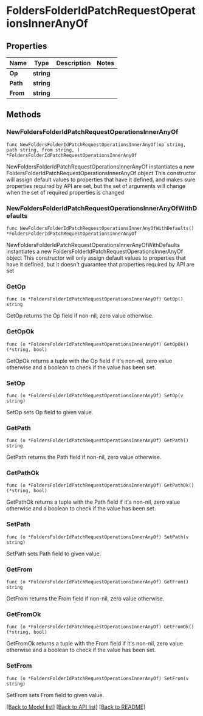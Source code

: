 # FoldersFolderIdPatchRequestOperationsInnerAnyOf

## Properties

Name | Type | Description | Notes
------------ | ------------- | ------------- | -------------
**Op** | **string** |  | 
**Path** | **string** |  | 
**From** | **string** |  | 

## Methods

### NewFoldersFolderIdPatchRequestOperationsInnerAnyOf

`func NewFoldersFolderIdPatchRequestOperationsInnerAnyOf(op string, path string, from string, ) *FoldersFolderIdPatchRequestOperationsInnerAnyOf`

NewFoldersFolderIdPatchRequestOperationsInnerAnyOf instantiates a new FoldersFolderIdPatchRequestOperationsInnerAnyOf object
This constructor will assign default values to properties that have it defined,
and makes sure properties required by API are set, but the set of arguments
will change when the set of required properties is changed

### NewFoldersFolderIdPatchRequestOperationsInnerAnyOfWithDefaults

`func NewFoldersFolderIdPatchRequestOperationsInnerAnyOfWithDefaults() *FoldersFolderIdPatchRequestOperationsInnerAnyOf`

NewFoldersFolderIdPatchRequestOperationsInnerAnyOfWithDefaults instantiates a new FoldersFolderIdPatchRequestOperationsInnerAnyOf object
This constructor will only assign default values to properties that have it defined,
but it doesn't guarantee that properties required by API are set

### GetOp

`func (o *FoldersFolderIdPatchRequestOperationsInnerAnyOf) GetOp() string`

GetOp returns the Op field if non-nil, zero value otherwise.

### GetOpOk

`func (o *FoldersFolderIdPatchRequestOperationsInnerAnyOf) GetOpOk() (*string, bool)`

GetOpOk returns a tuple with the Op field if it's non-nil, zero value otherwise
and a boolean to check if the value has been set.

### SetOp

`func (o *FoldersFolderIdPatchRequestOperationsInnerAnyOf) SetOp(v string)`

SetOp sets Op field to given value.


### GetPath

`func (o *FoldersFolderIdPatchRequestOperationsInnerAnyOf) GetPath() string`

GetPath returns the Path field if non-nil, zero value otherwise.

### GetPathOk

`func (o *FoldersFolderIdPatchRequestOperationsInnerAnyOf) GetPathOk() (*string, bool)`

GetPathOk returns a tuple with the Path field if it's non-nil, zero value otherwise
and a boolean to check if the value has been set.

### SetPath

`func (o *FoldersFolderIdPatchRequestOperationsInnerAnyOf) SetPath(v string)`

SetPath sets Path field to given value.


### GetFrom

`func (o *FoldersFolderIdPatchRequestOperationsInnerAnyOf) GetFrom() string`

GetFrom returns the From field if non-nil, zero value otherwise.

### GetFromOk

`func (o *FoldersFolderIdPatchRequestOperationsInnerAnyOf) GetFromOk() (*string, bool)`

GetFromOk returns a tuple with the From field if it's non-nil, zero value otherwise
and a boolean to check if the value has been set.

### SetFrom

`func (o *FoldersFolderIdPatchRequestOperationsInnerAnyOf) SetFrom(v string)`

SetFrom sets From field to given value.



[[Back to Model list]](../README.md#documentation-for-models) [[Back to API list]](../README.md#documentation-for-api-endpoints) [[Back to README]](../README.md)


